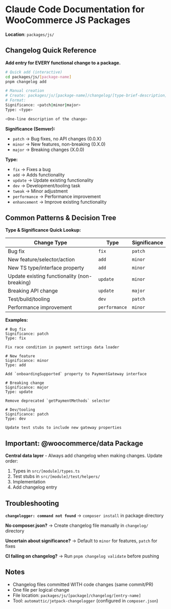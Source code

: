 # Claude Code Documentation for WooCommerce JS Packages

**Location**: `packages/js/`

## Changelog Quick Reference

**Add entry for EVERY functional change to a package.**

```bash
# Quick add (interactive)
cd packages/js/[package-name]
pnpm changelog add

# Manual creation
# Create: packages/js/[package-name]/changelog/[type-brief-description]
# Format:
Significance: <patch|minor|major>
Type: <type>

<One-line description of the change>
```

**Significance (Semver):**

- `patch` → Bug fixes, no API changes (0.0.X)
- `minor` → New features, non-breaking (0.X.0)
- `major` → Breaking changes (X.0.0)

**Type:**

- `fix` → Fixes a bug
- `add` → Adds functionality
- `update` → Update existing functionality
- `dev` → Development/tooling task
- `tweak` → Minor adjustment
- `performance` → Performance improvement
- `enhancement` → Improve existing functionality

## Common Patterns & Decision Tree

**Type & Significance Quick Lookup:**

| Change Type | Type | Significance |
|------------|------|--------------|
| Bug fix | `fix` | `patch` |
| New feature/selector/action | `add` | `minor` |
| New TS type/interface property | `add` | `minor` |
| Update existing functionality (non-breaking) | `update` | `minor` |
| Breaking API change | `update` | `major` |
| Test/build/tooling | `dev` | `patch` |
| Performance improvement | `performance` | `minor` |

**Examples:**

```text
# Bug fix
Significance: patch
Type: fix

Fix race condition in payment settings data loader
```

```text
# New feature
Significance: minor
Type: add

Add `onboardingSupported` property to PaymentGateway interface
```

```text
# Breaking change
Significance: major
Type: update

Remove deprecated `getPaymentMethods` selector
```

```text
# Dev/tooling
Significance: patch
Type: dev

Update test stubs to include new gateway properties
```

## Important: @woocommerce/data Package

**Central data layer** - Always add changelog when making changes. Update order:

1. Types in `src/[module]/types.ts`
2. Test stubs in `src/[module]/test/helpers/`
3. Implementation
4. Add changelog entry

## Troubleshooting

**`changelogger: command not found`** → `composer install` in package directory

**No composer.json?** → Create changelog file manually in `changelog/` directory

**Uncertain about significance?** → Default to `minor` for features, `patch` for fixes

**CI failing on changelog?** → Run `pnpm changelog validate` before pushing

## Notes

- Changelog files committed WITH code changes (same commit/PR)
- One file per logical change
- File location: `packages/js/[package]/changelog/[entry-name]`
- Tool: `automattic/jetpack-changelogger` (configured in `composer.json`)
